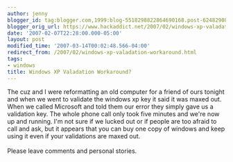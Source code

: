 ```yaml
---
author: jenny
blogger_id: tag:blogger.com,1999:blog-5518298822864690168.post-624829083202649214
blogger_orig_url: https://www.hackaddict.net/2007/02/windows-xp-valadation-workaround.html
date: '2007-02-07T22:28:00.000-05:00'
layout: post
modified_time: '2007-03-14T00:02:48.566-04:00'
redirect_from: /2007/02/windows-xp-valadation-workaround.html
tags:
- windows
title: Windows XP Valadation Workaround?
---
```


The cuz and I were reformatting an old computer for a friend of ours tonight and when we went to validate the windows xp key it said it was maxed out.  When we called Microsoft and told them our error  they simply gave us a validation key.  The whole phone call only took five minutes and we're now up and running.  I'm not sure if we lucked out or if people are too afraid to call and ask, but it appears that you can buy one copy of windows and keep using it even if your validations are maxed out.<br /><br />Please leave comments and personal stories.